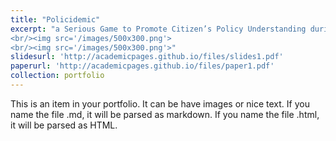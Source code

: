 ```yaml
---
title: "Policidemic"
excerpt: "a Serious Game to Promote Citizen’s Policy Understanding during a Public Health Crisis
<br/><img src='/images/500x300.png'>
<br/><img src='/images/500x300.png'>"
slidesurl: 'http://academicpages.github.io/files/slides1.pdf'
paperurl: 'http://academicpages.github.io/files/paper1.pdf'
collection: portfolio
---
```


This is an item in your portfolio. It can be have images or nice text. If you name the file .md, it will be parsed as markdown. If you name the file .html, it will be parsed as HTML. 
